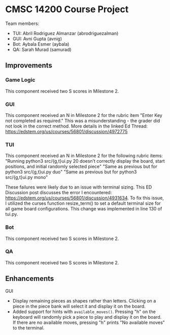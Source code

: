 # CMSC 14200 Course Project

Team members:
- TUI: Abril Rodriguez Almanzar (abrodriguezalman)
- GUI: Avni Gupta (avnig)
- Bot: Aybala Esmer (aybala)
- QA: Sarah Murad (samurad)

## Improvements

### Game Logic
This component received two S scores in Milestone 2.

### GUI
This component received an N in Milestone 2 for the rubric item "Enter Key not completed as required." This was a misunderstanding - the grader did not look in the correct method. More details in the linked Ed Thread: https://edstem.org/us/courses/56801/discussion/4972775

### TUI
This component received an N in Milestone 2 for the following rubric items:
"Running python3 src/{g,t}ui.py 20 doesn’t correctly display the board, start positions, and initial randomly selected piece"
"Same as previous but for python3 src/{g,t}ui.py duo"
"Same as previous but for python3 src/{g,t}ui.py mono"

These failures were likely  due to an issue with terminal sizing. This ED Discussion post discusses the error I encountered: https://edstem.org/us/courses/56801/discussion/4931634.
To fix this issue, I utilized the curses function resize_term() to set a default terminal size for all game board configurations. This change was implemented in line 130 of tui.py.

### Bot
This component received two S scores in Milestone 2.

### QA
This component received two S scores in Milestone 2.


## Enhancements
GUI
- Display remaining pieces as shapes rather than letters. Clicking on a piece in the piece bank will select it and display it on the board.
- Added support for hints with `available_moves()`. Pressing "h" on the keyboard will randomly pick a piece to play and display it on the board. If there are no available moves, pressing "h" prints "No available moves" to the terminal.
